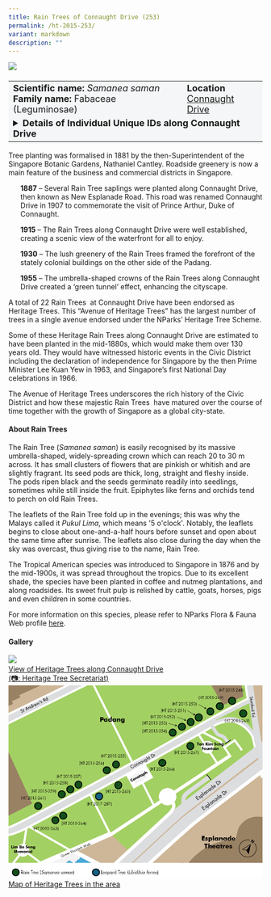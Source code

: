 ```yaml
---
title: Rain Trees of Connaught Drive (253)
permalink: /ht-2015-253/
variant: markdown
description: ""
---
```

<div class="isomer-image-wrapper">
<img src="/images/Heritage_trees_photos/connaught_drive_rain_trees.jpg"> 
</div><table style="minWidth: 100px; font-size: 18px; background: #F4F6F7">
<tbody><tr>
<td rowspan="1" colspan="1">
<strong>Scientific name:</strong> <em>Samanea saman</em> 
<br><strong>Family name:</strong> Fabaceae (Leguminosae)
</td>
<td rowspan="1" colspan="1">
<strong>Location</strong><a href="https://www.onemap.gov.sg/?lat=1.2917209909686986&amp;lng=103.85415892794829">
<br>Connaught Drive</a>
</td>
</tr>
<tr><td rowspan="1" colspan="3"><div>
<details class="isomer-details">
	<summary><b>Details of Individual Unique IDs along Connaught Drive</b></summary>
<div data-type="detailsContent" class="isomer-details-content">
<table style="minWidth: 100px; font-size: 16px; border: #000;">
<tbody>
<tr>
 <th><div class="isomer-card-description">📷: Hazri Boey</div>ID</th>
 <th>Tree Girth</th>
 <th>Tree Height</th>
</tr>
<tr>
 <td>HT 2015-248</td>
 <td>5.31 m @ 0.8 m height</td>
 <td>12.6 m</td>
</tr>
<tr>
 <td>HT 2015-249</td>
 <td>5.45 m @ 1.3 m height</td>
 <td>15.8 m</td>
</tr>
<tr>
 <td>HT 2015-250</td>
 <td>4.85 m @ 0.6 m height</td>
 <td>10 m</td>
</tr>
<tr>
 <td>HT 2015-251</td>
 <td>3.5 m @ 1.3 m height</td>
 <td>10.4 m</td>
</tr>
<tr>
 <td>HT 2015-252</td>
 <td>3.45 m @ 1.3 m height</td>
 <td>13 m</td>
</tr>
<tr>
 <td>HT 2015-253</td>
 <td>4.39 m @ 1 m height</td>
 <td>13 m</td>
</tr>
<tr>
 <td>HT 2015-254</td>
 <td>5.63 m @ 1.3 m height</td>
 <td>14.2 m</td>
</tr>
<tr>
 <td>HT 2015-255</td>
 <td>4.21 m @ 1.3 m height</td>
 <td>14.2 m</td>
</tr>
<tr>
 <td>HT 2015-256</td>
 <td>4.21 m @ 1.3 m height</td>
 <td>13.2 m</td>
</tr>
<tr>
 <td>HT 2015-257</td>
 <td>4.57 m @ 1.3 m height</td>
 <td>13.8 m</td>
</tr>
<tr>
 <td>HT 2015-258</td>
 <td>3.76 m @ 1.3 m height</td>
 <td>13.2 m</td>
</tr>
<tr>
 <td>HT 2015-259</td>
 <td>4.24 m @ 1.3 m height</td>
 <td>14 m</td>
</tr>
<tr>
 <td>HT 2015-261</td>
 <td>3.56 m @ 1 m height</td>
 <td>12.2 m</td>
</tr>
<tr>
 <td>HT 2015-263</td>
 <td>3.66 m @ 1.3 m height</td>
 <td>12.8 m</td>
</tr>
<tr>
 <td>HT 2015-264</td>
 <td>3.64 m @ 1.3 m height</td>
 <td>13 m</td>
</tr>
<tr>
 <td>HT 2015-265</td>
 <td>3.98 m @ 1.3 m height</td>
 <td>13 m</td>
</tr>
<tr>
 <td>HT 2015-266</td>
 <td>3.56 m @ 1.3 m height</td>
 <td>11.8 m</td>
</tr>
<tr>
 <td>HT 2015-267</td>
 <td>4.03 m @ 0.8 m height</td>
 <td>13 m</td>
</tr>
<tr>
<td>HT 2015-269</td>
<td>3.94 m @ 1.3 m height</td>
<td>10.4 m</td>
</tr></tbody>
</table>
</div></details></div></td></tr></tbody></table>

Tree planting was formalised in 1881 by the then-Superintendent of the Singapore Botanic Gardens, Nathaniel Cantley. Roadside greenery is now a main feature of the business and commercial districts in Singapore.
  
<ul style="list-style: none;">
	<p><b>1887</b> – Several Rain Tree saplings were planted along Connaught Drive, then known as New Esplanade Road. This road was renamed Connaught Drive in 1907 to commemorate the visit of Prince Arthur, Duke of Connaught.
	</p><p><b>1915</b> – The Rain Trees along Connaught Drive were well established, creating a scenic view of the waterfront for all to enjoy.
 </p><p><b>1930</b> – The lush greenery of the Rain Trees framed the forefront of the stately colonial buildings on the other side of the Padang.
 </p><p><b>1955</b> – The umbrella-shaped crowns of the Rain Trees along Connaught Drive created a ‘green tunnel’ effect, enhancing the cityscape.</p></ul>
  
<p>A total of 22 Rain Trees &nbsp;at Connaught Drive have been endorsed as Heritage Trees. This “Avenue of Heritage Trees” has the largest number of trees in a single avenue endorsed under the NParks’ Heritage Tree Scheme.</p>
  
<p>Some of these Heritage Rain Trees along Connaught Drive are estimated to have been planted in the mid-1880s, which would make them over 130 years old. They would have witnessed historic events in the Civic District including the declaration of independence for Singapore by the then Prime Minister Lee Kuan Yew in 1963, and Singapore’s first National Day celebrations in 1966.</p>
  
<p>The Avenue of Heritage Trees underscores the rich history of the Civic District and how these majestic Rain Trees &nbsp;have matured over the course of time together with the growth of Singapore as a global city-state.</p>

<h4><b>About Rain Trees</b></h4>
<p>The Rain Tree (<em>Samanea saman</em>) is easily recognised by its massive umbrella-shaped, widely-spreading crown which can reach 20 to 30 m across. It has small clusters of flowers that are pinkish or whitish and are slightly fragrant. Its seed pods are thick, long, straight and fleshy inside. The pods ripen black and the seeds germinate readily into seedlings, sometimes while still inside the fruit.  Epiphytes like ferns and orchids tend to perch on old Rain Trees.</p>
  
<p>The leaflets of the Rain Tree fold up in the evenings; this was why the Malays called it <i>Pukul Lima</i>, which means '5 o'clock'. Notably, the leaflets begins to close about one-and-a-half hours before sunset and open about the same time after sunrise. The leaflets also close during the day when the sky was overcast, thus giving rise to the name, Rain Tree.</p>

<p>The Tropical American species was introduced to Singapore in 1876 and by the mid-1900s, it was spread throughout the tropics. Due to its excellent shade, the species have been planted in coffee and nutmeg plantations, and along roadsides. Its sweet fruit pulp is relished by cattle, goats, horses, pigs and even children in some countries.</p>
  
<p>For more information on this species, please refer to NParks Flora &amp; Fauna Web profile <a href="https://www.nparks.gov.sg/florafaunaweb/flora/3/1/3106">here</a>.</p>

<h4><b>Gallery</b></h4>
<div class="isomer-card-grid">
<a href="/images/Heritage_trees_photos/connaught_drive_rain_trees.jpg" class="isomer-card">
<div class="isomer-card-image">
<div class="isomer-image-wrapper"><img src="/images/Heritage_trees_photos/connaught_drive_rain_trees.jpg"></div></div>
<div class="isomer-card-body"><div class="isomer-card-description">View of Heritage Trees along Connaught Drive<br>(📷:  Heritage Tree Secretariat)</div></div></a>

<a href="/images/Heritage_trees_photos/HTmap_Connaught.png" class="isomer-card">
<div class="isomer-card-image">
<div class="isomer-image-wrapper"><img src="/images/Heritage_trees_photos/HTmap_Connaught.png"></div></div>
<div class="isomer-card-body"><div class="isomer-card-description">Map of Heritage Trees in the area</div></div></a></div>